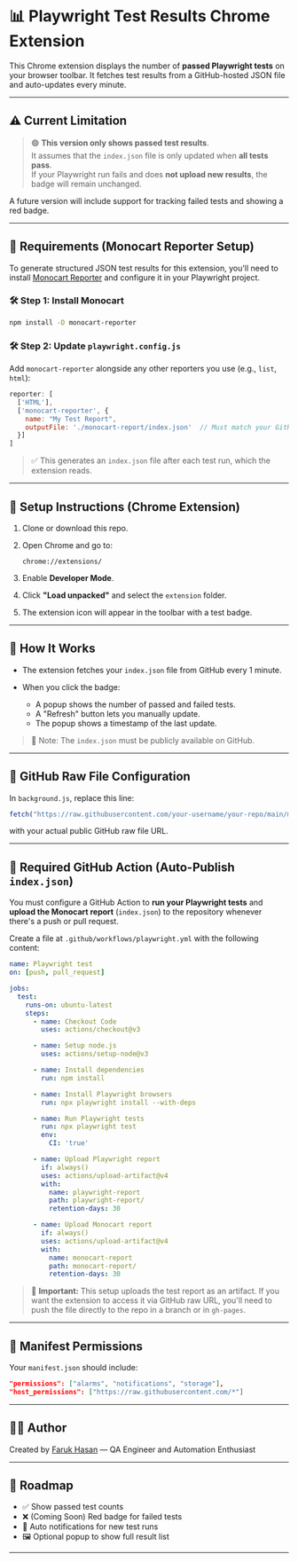 
# 📊 Playwright Test Results Chrome Extension

This Chrome extension displays the number of **passed Playwright tests** on your browser toolbar. It fetches test results from a GitHub-hosted JSON file and auto-updates every minute.

---

## ⚠️ Current Limitation

> 🟢 **This version only shows passed test results**.  
> It assumes that the `index.json` file is only updated when **all tests pass**.  
> If your Playwright run fails and does **not upload new results**, the badge will remain unchanged.

A future version will include support for tracking failed tests and showing a red badge.

---

## 🧩 Requirements (Monocart Reporter Setup)

To generate structured JSON test results for this extension, you'll need to install [Monocart Reporter](https://github.com/cenfun/monocart-reporter) and configure it in your Playwright project.

### 🛠 Step 1: Install Monocart

```bash
npm install -D monocart-reporter
````

### 🛠 Step 2: Update `playwright.config.js`

Add `monocart-reporter` alongside any other reporters you use (e.g., `list`, `html`):

```js
reporter: [
  ['HTML'],
  ['monocart-reporter', {
    name: "My Test Report",
    outputFile: './monocart-report/index.json'  // Must match your GitHub upload path
  }]
]
```

> ✅ This generates an `index.json` file after each test run, which the extension reads.

---

## 🔧 Setup Instructions (Chrome Extension)

1. Clone or download this repo.

2. Open Chrome and go to:

   ```
   chrome://extensions/
   ```

3. Enable **Developer Mode**.

4. Click **"Load unpacked"** and select the `extension` folder.

5. The extension icon will appear in the toolbar with a test badge.

---

## 🔁 How It Works

* The extension fetches your `index.json` file from GitHub every 1 minute.
* When you click the badge:

  * A popup shows the number of passed and failed tests.
  * A "Refresh" button lets you manually update.
  * The popup shows a timestamp of the last update.

> 📄 Note: The `index.json` must be publicly available on GitHub.

---

## 🔗 GitHub Raw File Configuration

In `background.js`, replace this line:

```js
fetch("https://raw.githubusercontent.com/your-username/your-repo/main/monocart-report/index.json")
```

with your actual public GitHub raw file URL.

---

## 🔄 Required GitHub Action (Auto-Publish `index.json`)

You must configure a GitHub Action to **run your Playwright tests** and **upload the Monocart report** (`index.json`) to the repository whenever there's a push or pull request.

Create a file at `.github/workflows/playwright.yml` with the following content:

```yaml
name: Playwright test
on: [push, pull_request]

jobs:
  test:
    runs-on: ubuntu-latest
    steps:
      - name: Checkout Code
        uses: actions/checkout@v3

      - name: Setup node.js
        uses: actions/setup-node@v3

      - name: Install dependencies
        run: npm install

      - name: Install Playwright browsers
        run: npx playwright install --with-deps

      - name: Run Playwright tests
        run: npx playwright test
        env:
          CI: 'true'

      - name: Upload Playwright report
        if: always()
        uses: actions/upload-artifact@v4
        with:
          name: playwright-report
          path: playwright-report/
          retention-days: 30

      - name: Upload Monocart report
        if: always()
        uses: actions/upload-artifact@v4
        with:
          name: monocart-report
          path: monocart-report/
          retention-days: 30
```

> 📝 **Important:**
> This setup uploads the test report as an artifact. If you want the extension to access it via GitHub raw URL, you'll need to push the file directly to the repo in a branch or in `gh-pages`.

---

## 📜 Manifest Permissions

Your `manifest.json` should include:

```json
"permissions": ["alarms", "notifications", "storage"],
"host_permissions": ["https://raw.githubusercontent.com/*"]
```

---

## 🧑‍💻 Author

Created by [Faruk Hasan](https://github.com/faruklmu17) — QA Engineer and Automation Enthusiast

---

## 📌 Roadmap

* ✅ Show passed test counts
* ❌ (Coming Soon) Red badge for failed tests
* 🔔 Auto notifications for new test runs
* 🖼️ Optional popup to show full result list

---
